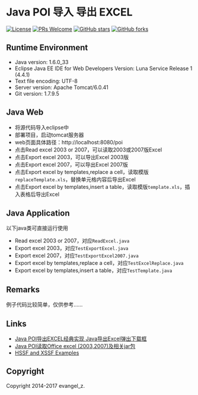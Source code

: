 # Java POI 导入 导出 EXCEL

[![License](https://img.shields.io/badge/license-MIT-blue.svg)](https://github.com/T5750/poi/blob/master/LICENSE.md)
[![PRs Welcome](https://img.shields.io/badge/PRs-welcome-brightgreen.svg)](https://github.com/T5750/poi/pulls)
[![GitHub stars](https://img.shields.io/github/stars/T5750/poi.svg?style=social&label=Stars)](https://github.com/T5750/poi)
[![GitHub forks](https://img.shields.io/github/forks/T5750/poi.svg?style=social&label=Fork)](https://github.com/T5750/poi)

## Runtime Environment

* Java version: 1.6.0_33
* Eclipse Java EE IDE for Web Developers Version: Luna Service Release 1 (4.4.1)
* Text file encoding: UTF-8
* Server version: Apache Tomcat/6.0.41
* Git version: 1.7.9.5

## Java Web

* 将源代码导入eclipse中
* 部署项目，启动tomcat服务器
* web页面具体路径：http://localhost:8080/poi
* 点击Read excel 2003 or 2007，可以读取2003或2007版Excel
* 点击Export excel 2003，可以导出Excel 2003版
* 点击Export excel 2007，可以导出Excel 2007版
* 点击Export excel by templates,replace a cell，读取模版`replaceTemplate.xls`，替换单元格内容后导出Excel
* 点击Export excel by templates,insert a table，读取模版`template.xls`，插入表格后导出Excel

## Java Application

以下java类可直接运行使用

* Read excel 2003 or 2007，对应`ReadExcel.java`
* Export excel 2003，对应`TestExportExcel.java`
* Export excel 2007，对应`TestExportExcel2007.java`
* Export excel by templates,replace a cell，对应`TestExcelReplace.java`
* Export excel by templates,insert a table，对应`TestTemplate.java`

## Remarks

例子代码比较简单，仅供参考……

## Links

- [Java POI导出EXCEL经典实现 Java导出Excel弹出下载框](http://blog.csdn.net/evangel_z/article/details/7332535)
- [Java POI读取Office excel (2003,2007)及相关jar包](http://blog.csdn.net/evangel_z/article/details/7312050)
- [HSSF and XSSF Examples](http://poi.apache.org/spreadsheet/examples.html)

## Copyright

Copyright 2014-2017 evangel_z.
